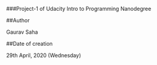 ###Project-1 of Udacity Intro to Programming Nanodegree


##Author
 
 Gaurav Saha

##Date of creation

29th April, 2020 (Wednesday)
